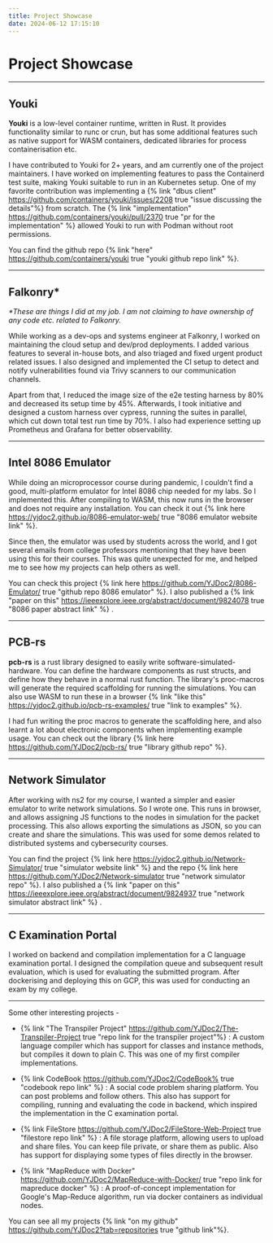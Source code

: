```yaml
---
title: Project Showcase
date: 2024-06-12 17:15:10
---
```


# Project Showcase
 
---

## Youki

__Youki__ is a low-level container runtime, written in Rust. It provides functionality similar to runc or crun, but has some additional features such as native support for WASM containers, dedicated libraries for process containerisation etc.

I have contributed to Youki for 2+ years, and am currently one of the project maintainers. I have worked on implementing features to pass the Containerd test suite, making Youki suitable to run in an Kubernetes setup. One of my favorite contribution was implementing a {% link "dbus client" https://github.com/containers/youki/issues/2208 true "issue discussing the details"%} from scratch. The {% link "implementation" https://github.com/containers/youki/pull/2370 true "pr for the implementation" %} allowed Youki to run with Podman without root permissions.

You can find the github repo {% link "here" https://github.com/containers/youki true "youki github repo link" %}.

---

## Falkonry*

_*These are things I did at my job. I am not claiming to have ownership of any code etc. related to Falkonry._

While working as a dev-ops and systems engineer at Falkonry, I worked on maintaining the cloud setup and dev/prod deployments. I added various features to several in-house bots, and also triaged and fixed urgent product related issues. I also designed and implemented the CI setup to detect and notify vulnerabilities found via Trivy scanners to our communication channels.

Apart from that, I reduced the image size of the e2e testing harness by 80% and decreased its setup time by 45%. Afterwards, I took initiative and designed a custom harness over cypress, running the suites in parallel, which cut down total test run time by 70%. I also had experience setting up Prometheus and Grafana for better observability. 

---

## Intel 8086 Emulator

While doing an microprocessor course during pandemic, I couldn't find a good, multi-platform emulator for Intel 8086 chip needed for my labs. So I implemented this. After compiling to WASM, this now runs in the browser and does not require any installation. You can check it out {% link here https://yjdoc2.github.io/8086-emulator-web/ true "8086 emulator website link" %}.

Since then, the emulator was used by students across the world, and I got several emails from college professors mentioning that they have been using this for their courses. This was quite unexpected for me, and helped me to see how my projects can help others as well.

You can check this project {% link here https://github.com/YJDoc2/8086-Emulator/ true "github repo 8086 emulator" %}. I also published a {% link "paper on this" https://ieeexplore.ieee.org/abstract/document/9824078 true "8086 paper abstract link" %} .


---

## PCB-rs

__pcb-rs__ is a rust library designed to easily write software-simulated-hardware. You can define the hardware components as rust structs, and define how they behave in a normal rust function. The library's proc-macros will generate the required scaffolding for running the simulations. You can also use WASM to run these in a browser {% link "like this" https://yjdoc2.github.io/pcb-rs-examples/ true "link to examples" %}.

I had fun writing the proc macros to generate the scaffolding here, and also learnt a lot about electronic components when implementing example usage. You can check out the library {% link here https://github.com/YJDoc2/pcb-rs/ true "library github repo" %}.

---

## Network Simulator

After working with ns2 for my course, I wanted a simpler and easier emulator to write network simulations. So I wrote one. This runs in browser, and allows assigning JS functions to the nodes in simulation for the packet processing. This also allows exporting the simulations as JSON, so you can create and share the simulations. This was used for some demos related to distributed systems and cybersecurity courses.

You can find the project {% link here https://yjdoc2.github.io/Network-Simulator/ true "simulator website link" %} and the repo {% link here https://github.com/YJDoc2/Network-simulator true "network simulator repo" %}. I also published a {% link "paper on this" https://ieeexplore.ieee.org/abstract/document/9824937 true "network simulator abstract link" %} .

---

## C Examination Portal

I worked on backend and compilation implementation for a C language examination portal. I designed the compilation queue and subsequent result evaluation, which is used for evaluating the submitted program. After dockerising and deploying this on GCP, this was used for conducting an exam by my college.

---

Some other interesting projects -

- {% link "The Transpiler Project" https://github.com/YJDoc2/The-Transpiler-Project true "repo link for the transpiler project"%} : A custom language compiler which has support for classes and instance methods, but compiles it down to plain C. This was one of my first compiler implementations.

- {% link CodeBook https://github.com/YJDoc2/CodeBook% true "codebook repo link" %} : A social code problem sharing platform. You can post problems and follow others. This also has support for compiling, running and evaluating the code in backend, which inspired the implementation in the C examination portal.

- {% link FileStore https://github.com/YJDoc2/FileStore-Web-Project true "filestore repo link" %} : A file storage platform, allowing users to upload and share files. You can keep file private, or share them as public. Also has support for displaying some types of files directly in the browser.

- {% link "MapReduce with Docker" https://github.com/YJDoc2/MapReduce-with-Docker/ true "repo link for mapreduce docker" %} : A proof-of-concept implementation for Google's Map-Reduce algorithm, run via docker containers as individual nodes.

You can see all my projects {% link "on my github" https://github.com/YJDoc2?tab=repositories true "github link"%}.
